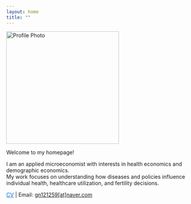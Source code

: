 ```yaml
---
layout: home
title: ""
---
```


<img src="/assets/profile2.png" alt="Profile Photo"  width="300">

Welcome to my homepage!

I am an applied microeconomist with interests in health economics and demographic economics.   
My work focuses on understanding how diseases and policies influence individual health, healthcare utilization, and fertility decisions.  

<a href="/assets/InhyukHwang_CV.pdf" download style="text-decoration: underline; color: #0366d6;">CV</a> | Email: [gn121259[at]naver.com](mailto:gn121259@naver.com)

<!--
<div style="display: flex; gap: 12px; margin-top: 20px;">

  <a href="mailto:gn121259@naver.com" style="display: inline-block; padding: 8px 16px;
    background-color: #0366d6; color: white; text-decoration: none; border-radius: 6px;">
    Email
  </a>

  <a href="/assets/InhyukHwang_CV.pdf" download
    style="display: inline-block; padding: 8px 16px;
    background-color: #0366d6; color: white; text-decoration: none; border-radius: 6px;">
    CV
  </a>

</div>
--> 

<!--For more details, please check my [CV](https://www.dropbox.com/scl/fi/7uq42ccgo7codcf527rxw/CV_InhyukHwang.pdf?rlkey=cbzqmvc3qq0hn5flkxiqqio09&st=m0jxd2yk&dl=0).  
You can contact me at [gn121259@naver.com](mailto:gn121259@naver.com).--> 
